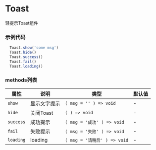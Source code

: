 # Toast

轻提示Toast组件

### 示例代码

```javascript
  Toast.show('some msg')
  Toast.hide()
  Toast.success()
  Toast.fail()
  Toast.loading()
```

### methods列表

属性 | 说明 | 类型 | 默认值
----|------|-----|-----------
| `show` | 显示文字提示 | `( msg = '' ) => void` | - |
| `hide` | 关闭Toast | `( ) => void` | - |
| `success` | 成功提示 | `( msg = '成功' ) => void` | - |
| `fail` | 失败提示 | `( msg = '失败' ) => void` | - |
| `loading` | loading | `( msg = '请稍后' ) => void` | - |

